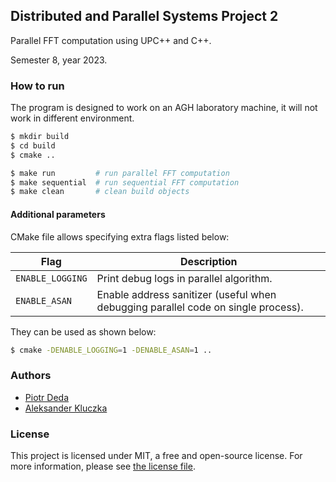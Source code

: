 ## Distributed and Parallel Systems Project 2

Parallel FFT computation using UPC++ and C++.

Semester 8, year 2023.

### How to run

The program is designed to work on an AGH laboratory machine, it will not work in different
environment.

```bash
$ mkdir build
$ cd build
$ cmake ..

$ make run         # run parallel FFT computation
$ make sequential  # run sequential FFT computation
$ make clean       # clean build objects
```

#### Additional parameters

CMake file allows specifying extra flags listed below:

| Flag             | Description                                                                       |
| ---------------- | --------------------------------------------------------------------------------- |
| `ENABLE_LOGGING` | Print debug logs in parallel algorithm.                                           |
| `ENABLE_ASAN`    | Enable address sanitizer (useful when debugging parallel code on single process). |

They can be used as shown below:

```bash
$ cmake -DENABLE_LOGGING=1 -DENABLE_ASAN=1 ..
```

### Authors

- [Piotr Deda](https://github.com/PiotrDeda)
- [Aleksander Kluczka](https://github.com/vis4rd)

### License

This project is licensed under MIT, a free and open-source license. For more information, please see [the license file](LICENSE.md).
